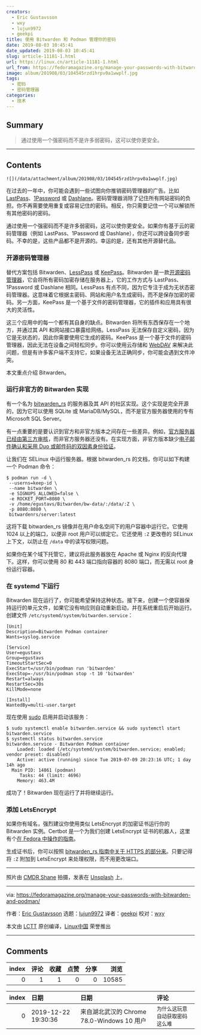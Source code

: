 ```yaml
---
creators:
  - Eric Gustavsson
  - wxy
  - lujun9972
  - geekpi
title: 使用 Bitwarden 和 Podman 管理你的密码
date: 2019-08-03 10:45:41
date_updated: 2019-08-03 10:45:41
slug: article-11181-1.html
url: https://linux.cn/article-11181-1.html
url_from: https://fedoramagazine.org/manage-your-passwords-with-bitwarden-and-podman/
image: album/201908/03/104545rzd1hrpv0a1wwplf.jpg
tags:
  - 密码
  - 密码管理器
categories:
  - 技术
---
```


## Summary

> 通过使用一个强密码而​​不是许多弱密码，这可以使你更安全。

***

<!-- more -->

## Contents

`![](/data/attachment/album/201908/03/104545rzd1hrpv0a1wwplf.jpg)`

在过去的一年中，你可能会遇到一些试图向你推销密码管理器的广告。比如 [LastPass](https://www.lastpass.com)、[1Password](https://1password.com/) 或 [Dashlane](https://www.dashlane.com/)。密码管理器消除了记住所有网站密码的负担。你不再需要使用重复或容易记住的密码。相反，你只需要记住一个可以解锁所有其他密码的密码。

通过使用一个强密码而​​不是许多弱密码，这可以使你更安全。如果你有基于云的密码管理器（例如 LastPass、1Password 或 Dashlane），你还可以跨设备同步密码。不幸的是，这些产品都不是开源的。幸运的是，还有其他开源替代品。

### 开源密码管理器

替代方案包括 Bitwarden、[LessPass](https://lesspass.com/) 或 [KeePass](https://keepass.info/)。Bitwarden 是一款[开源密码管理器](https://bitwarden.com/)，它会将所有密码加密存储在服务器上，它的工作方式与 LastPass、1Password 或 Dashlane 相同。LessPass 有点不同，因为它专注于成为无状态密码管理器。这意味着它根据主密码、网站和用户名生成密码，而不是保存加密的密码。另一方面，KeePass 是一个基于文件的密码管理器，它的插件和应用具有很大的灵活性。

这三个应用中的每一个都有其自身的缺点。Bitwarden 将所有东西保存在一个地方，并通过其 API 和网站接口暴露给网络。LessPass 无法保存自定义密码，因为它是无状态的，因此你需要使用它生成的密码。KeePass 是一个基于文件的密码管理器，因此无法在设备之间轻松同步。你可以使用云存储和 [WebDAV](https://en.wikipedia.org/wiki/WebDAV) 来解决此问题，但是有许多客户端不支持它，如果设备无法正确同步，你可能会遇到文件冲突。

本文重点介绍 Bitwarden。

### 运行非官方的 Bitwarden 实现

有一个名为 [bitwarden\_rs](https://github.com/dani-garcia/bitwarden_rs/) 的服务器及其 API 的社区实现。这个实现是完全开源的，因为它可以使用 SQLite 或 MariaDB/MySQL，而不是官方服务器使用的专有 Microsoft SQL Server。

有一点重要的是要认识到官方和非官方版本之间存在一些差异。例如，[官方服务器已经由第三方审核](https://blog.bitwarden.com/bitwarden-completes-third-party-security-audit-c1cc81b6d33)，而非官方服务器还没有。在实现方面，非官方版本缺少[电子邮件确认和采用 Duo 或邮件码的双因素身份验证](https://github.com/dani-garcia/bitwarden_rs/wiki#missing-features)。

让我们在 SELinux 中运行服务器。根据 bitwarden\_rs 的文档，你可以如下构建一个 Podman 命令：

```shell
$ podman run -d \
 --userns=keep-id \
 --name bitwarden \
 -e SIGNUPS_ALLOWED=false \
 -e ROCKET_PORT=8080 \
 -v /home/egustavs/Bitwarden/bw-data/:/data/:Z \
 -p 8080:8080 \
 bitwardenrs/server:latest
```

这将下载 bitwarden\_rs 镜像并在用户命名空间下的用户容器中运行它。它使用 1024 以上的端口，以便非 root 用户可以绑定它。它还使用 `:Z` 更改卷的 SELinux 上下文，以防止在 `/data` 中的读写权限问题。

如果你在某个域下托管它，建议将此服务器放在 Apache 或 Nginx 的反向代理下。这样，你可以使用 80 和 443 端口指向容器的 8080 端口，而无需以 root 身份运行容器。

### 在 systemd 下运行

Bitwarden 现在运行了，你可能希望保持这种状态。接下来，创建一个使容器保持运行的单元文件，如果它没有响应则自动重新启动，并在系统重启后开始运行。创建文件 `/etc/systemd/system/bitwarden.service`：

```shell
[Unit]
Description=Bitwarden Podman container
Wants=syslog.service

[Service]
User=egustavs
Group=egustavs
TimeoutStartSec=0
ExecStart=/usr/bin/podman run 'bitwarden'
ExecStop=-/usr/bin/podman stop -t 10 'bitwarden'
Restart=always
RestartSec=30s
KillMode=none

[Install]
WantedBy=multi-user.target
```

现在使用 [sudo](https://fedoramagazine.org/howto-use-sudo/) 启用并启动该服务：

```shell
$ sudo systemctl enable bitwarden.service && sudo systemctl start bitwarden.service
$ systemctl status bitwarden.service
bitwarden.service - Bitwarden Podman container
    Loaded: loaded (/etc/systemd/system/bitwarden.service; enabled; vendor preset: disabled)
    Active: active (running) since Tue 2019-07-09 20:23:16 UTC; 1 day 14h ago
  Main PID: 14861 (podman)
     Tasks: 44 (limit: 4696)
    Memory: 463.4M
```

成功了！Bitwarden 现在运行了并将继续运行。

### 添加 LetsEncrypt

如果你有域名，强烈建议你使用类似 LetsEncrypt 的加密证书运行你的 Bitwarden 实例。Certbot 是一个为我们创建 LetsEncrypt 证书的机器人，这里有个[在 Fedora 中操作的指南](https://certbot.eff.org/instructions)。

生成证书后，你可以按照 [bitwarden\_rs 指南中关于 HTTPS 的部分来](https://github.com/dani-garcia/bitwarden_rs/wiki/Enabling-HTTPS)。只要记得将 `:Z` 附加到 LetsEncrypt 来处理权限，而不用更改端口。

---

照片由 [CMDR Shane](https://unsplash.com/@cmdrshane?utm_source=unsplash&utm_medium=referral&utm_content=creditCopyText) 拍摄，发表在 [Unsplash](https://unsplash.com/search/photos/password?utm_source=unsplash&utm_medium=referral&utm_content=creditCopyText) 上。

---

via: <https://fedoramagazine.org/manage-your-passwords-with-bitwarden-and-podman/>

作者：[Eric Gustavsson](https://fedoramagazine.org/author/egustavs/) 选题：[lujun9972](https://github.com/lujun9972) 译者：[geekpi](https://github.com/geekpi) 校对：[wxy](https://github.com/wxy)

本文由 [LCTT](https://github.com/LCTT/TranslateProject) 原创编译，[Linux中国](https://linux.cn/) 荣誉推出

***

## Comments


|   index |   评论 |   收藏 |   点赞 |   分享 |   浏览 |
|--------:|-------:|-------:|-------:|-------:|-------:|
|       0 |      1 |      1 |      0 |      0 |  10585 |

|   index | 日期                | 日期                                       | 评论                             |
|--------:|:--------------------|:-------------------------------------------|:---------------------------------|
|       0 | 2019-12-22 19:30:36 | 来自湖北武汉的 Chrome 78.0-Windows 10 用户 | `为什么这玩意自动获取密码这么难` |
